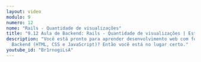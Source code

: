 ```yaml
---
layout: video
modulo: 9
numero: 12
nome: "Rails - Quantidade de visualizações"
title: "9.12 Aula de Backend: Rails - Quantidade de visualizações | Estágio em Programação"
description: "Você está pronto para aprender desenvolvimento web com foco em
  Backend (HTML, CSS e JavaScript)? Então você está no lugar certo."
youtube_id: "Br1rnogiLsA"
---
```

